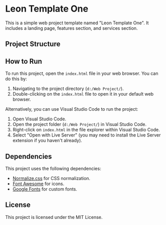 # Leon Template One

This is a simple web project template named "Leon Template One". It includes a landing page, features section, and services section.

## Project Structure

## How to Run

To run this project, open the `index.html` file in your web browser. You can do this by:

1. Navigating to the project directory (`d:/Web Project/`).
2. Double-clicking on the `index.html` file to open it in your default web browser.

Alternatively, you can use Visual Studio Code to run the project:

1. Open Visual Studio Code.
2. Open the project folder (`d:/Web Project/`) in Visual Studio Code.
3. Right-click on `index.html` in the file explorer within Visual Studio Code.
4. Select "Open with Live Server" (you may need to install the Live Server extension if you haven't already).

## Dependencies

This project uses the following dependencies:

- [Normalize.css](https://necolas.github.io/normalize.css/) for CSS normalization.
- [Font Awesome](https://fontawesome.com/) for icons.
- [Google Fonts](https://fonts.google.com/) for custom fonts.

## License

This project is licensed under the MIT License.